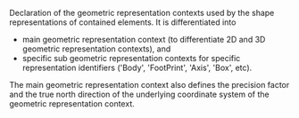 ﻿Declaration of the geometric representation contexts used by the shape representations of contained elements. It is differentiated into

*  main geometric representation context (to differentiate 2D and 3D geometric representation contexts), and
*  specific sub geometric representation contexts for specific representation identifiers (&#39;Body&#39;, &#39;FootPrint&#39;, &#39;Axis&#39;, &#39;Box&#39;, etc).

The main geometric representation context also defines the precision factor and the true north direction of the underlying coordinate system of the geometric representation context.